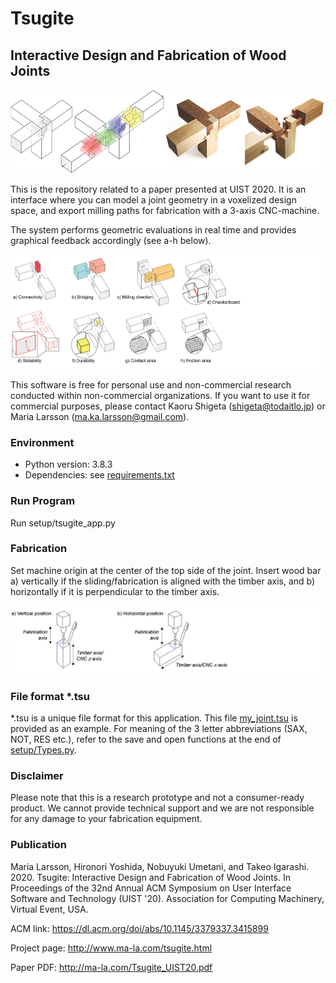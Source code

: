 # Tsugite
## Interactive Design and Fabrication of Wood Joints

![](img/tsugite_title.png)

This is the repository related to a paper presented at UIST 2020.
It is an interface where you can model a joint geometry in a voxelized design space, and export milling paths for fabrication with a 3-axis CNC-machine.

The system performs geometric evaluations in real time and provides graphical feedback accordingly (see a-h below).

![](img/tsugite_feedback.png)

This software is free for personal use and non-commercial research conducted within non-commercial organizations.
If you want to use it for commercial purposes, please contact Kaoru Shigeta (shigeta@todaitlo.jp) or Maria Larsson (ma.ka.larsson@gmail.com).

### Environment
- Python version: 3.8.3
- Dependencies: see [requirements.txt](requirements.txt)

### Run Program
Run setup/tsugite_app.py

### Fabrication
Set machine origin at the center of the top side of the joint.
Insert wood bar a) vertically if the sliding/fabrication is aligned with the timber axis, and b) horizontally if it is perpendicular to the timber axis.

![](img/tsugite_origin.jpg)

### File format *.tsu
*.tsu is a unique file format for this application.
This file [my_joint.tsu](my_joint.tsu) is provided as an example.
For meaning of the 3 letter abbreviations (SAX, NOT, RES etc.), refer to the save and open functions at the end of [setup/Types.py](setup/Types.py).

### Disclaimer
Please note that this is a research prototype and not a consumer-ready product.
We cannot provide technical support and we are not responsible for any damage to your fabrication equipment.

### Publication
Maria Larsson, Hironori Yoshida, Nobuyuki Umetani, and Takeo Igarashi. 2020. Tsugite: Interactive Design and Fabrication of Wood Joints. In Proceedings of the 32nd Annual ACM Symposium on User Interface Software and Technology (UIST '20). Association for Computing Machinery, Virtual Event, USA.

ACM link: https://dl.acm.org/doi/abs/10.1145/3379337.3415899

Project page: http://www.ma-la.com/tsugite.html

Paper PDF: http://ma-la.com/Tsugite_UIST20.pdf
